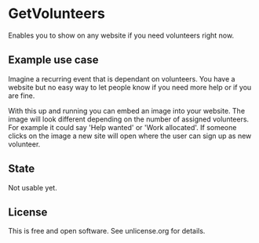GetVolunteers
=============

Enables you to show on any website if you need volunteers right now.

Example use case
----------------

Imagine a recurring event that is dependant on volunteers. You have a website but no easy way to 
let people know if you need more help or if you are fine.

With this up and running you can embed an image into your website. The image will look different 
depending on the number of assigned volunteers. For example it could say 'Help wanted' or 
'Work allocated'. If someone clicks on the image a new site will open where the user can sign up 
as new volunteer.

State
-----

Not usable yet.

License
-------

This is free and open software. See unlicense.org for details.
